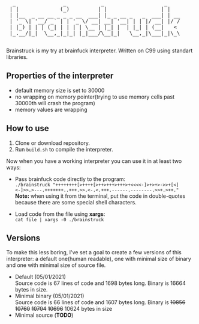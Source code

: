 <pre>
  _               _           _                   _    
 | |             (_)         | |                 | |   
 | |__  _ __ __ _ _ _ __  ___| |_ _ __ _   _  ___| | __
 | '_ \| '__/ _` | | '_ \/ __| __| '__| | | |/ __| |/ /
 | |_) | | | (_| | | | | \__ | |_| |  | |_| | (__|   < 
 |_.__/|_|  \__,_|_|_| |_|___/\__|_|   \__,_|\___|_|\_\
                                                        
</pre>                                                                                                       
                                                                                                                                                                                                        
Brainstruck is my try at brainfuck interpreter. Written on C99 using standart libraries.

## Properties of the interpreter
- default memory size is set to 30000
- no wrapping on memory pointer(trying to use memory cells past 30000th will crash the program)
- memory values are wrapping

## How to use

1. Clone or download repository.
2. Run ```build.sh``` to compile the interpreter.

Now when you have a working interpreter you can use it in at least two ways:
- Pass brainfuck code directly to the program:  
```./brainstruck "++++++++[>++++[>++>+++>+++>+<<<<-]>+>+>->>+[<]<-]>>.>---.+++++++..+++.>>.<-.<.+++.------.--------.>>+.>++."```  
**Note:** when using it from the terminal, put the code in double-quotes because there are some special shell characters.  

- Load code from the file using **xargs**:  
```cat file | xargs -0 ./brainstruck```

## Versions
To make this less boring, I've set a goal to create a few versions of this interpreter: a default one(human readable), one with minimal size of binary and one with minimal size of source file.

- Default (05/01/2021)  
Source code is 67 lines of code and 1698 bytes long. Binary is 16664 bytes in size. 
- Minimal binary (05/01/2021)  
Source code is 66 lines of code and 1607 bytes long. Binary is ~~10856~~ ~~10760~~ ~~10704~~ ~~10696~~ 10624 bytes in size  
- Minimal source (**TODO**)
